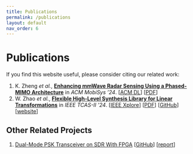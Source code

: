 ```yaml
---
title: Publications
permalink: /publications
layout: default
nav_order: 6
---
```


# Publications
If you find this website useful, please consider citing our related work:

1. K. Zheng *et al.*, [**Enhancing mmWave Radar Sensing Using a Phased-MIMO Architecture**](https://dl.acm.org/doi/10.1145/3643832.3661865) in *ACM MobiSys ’24*.
[[ACM DL](https://dl.acm.org/doi/10.1145/3643832.3661865)] [[PDF](https://dl.acm.org/doi/pdf/10.1145/3643832.3661865)]
2. W. Zhao *et al.*, [**Flexible High-Level Synthesis Library for Linear Transformations**](https://ieeexplore.ieee.org/document/10437992) in *IEEE TCAS-II ’24*.
[[IEEE Xplore](https://ieeexplore.ieee.org/document/10437992)] [[PDF](https://wqzhao.org/assets/zhao2024flexible.pdf)] [[GitHub](https://github.com/autohdw/flames)] [[website](https://flames.autohdw.com)]

## Other Related Projects
1. [Dual-Mode PSK Transceiver on SDR With FPGA](https://wqzhao.org/projects/sdr-psk-fpga) [[GitHub](https://github.com/Teddy-van-Jerry/sdr-psk-fpga)] [[report](https://go.wqzhao.org/sdr-psk-fpga)]
